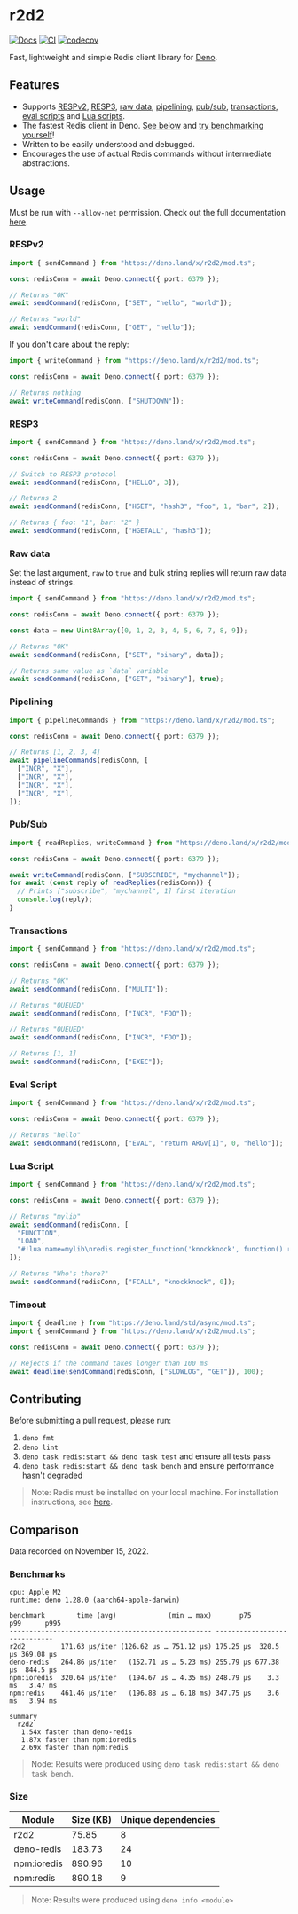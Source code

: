 # r2d2

[![Docs](https://doc.deno.land/badge.svg)](https://doc.deno.land/https://deno.land/x/r2d2/mod.ts)
[![CI](https://github.com/iuioiua/r2d2/actions/workflows/ci.yml/badge.svg)](https://github.com/iuioiua/r2d2/actions/workflows/ci.yml)
[![codecov](https://codecov.io/gh/iuioiua/r2d2/branch/main/graph/badge.svg?token=8IDAVSL014)](https://codecov.io/gh/iuioiua/r2d2)

Fast, lightweight and simple Redis client library for
[Deno](https://deno.land/).

## Features

- Supports [RESPv2](#respv2), [RESP3](#resp3), [raw data](#raw-data),
  [pipelining](#pipelining), [pub/sub](#pubsub), [transactions](#transactions),
  [eval scripts](#eval-script) and [Lua scripts](#lua-script).
- The fastest Redis client in Deno. [See below](#benchmarks) and
  [try benchmarking yourself](#contributing)!
- Written to be easily understood and debugged.
- Encourages the use of actual Redis commands without intermediate abstractions.

## Usage

Must be run with `--allow-net` permission. Check out the full documentation
[here](https://doc.deno.land/https://deno.land/x/r2d2/mod.ts).

### RESPv2

```ts
import { sendCommand } from "https://deno.land/x/r2d2/mod.ts";

const redisConn = await Deno.connect({ port: 6379 });

// Returns "OK"
await sendCommand(redisConn, ["SET", "hello", "world"]);

// Returns "world"
await sendCommand(redisConn, ["GET", "hello"]);
```

If you don't care about the reply:

```ts
import { writeCommand } from "https://deno.land/x/r2d2/mod.ts";

const redisConn = await Deno.connect({ port: 6379 });

// Returns nothing
await writeCommand(redisConn, ["SHUTDOWN"]);
```

### RESP3

```ts
import { sendCommand } from "https://deno.land/x/r2d2/mod.ts";

const redisConn = await Deno.connect({ port: 6379 });

// Switch to RESP3 protocol
await sendCommand(redisConn, ["HELLO", 3]);

// Returns 2
await sendCommand(redisConn, ["HSET", "hash3", "foo", 1, "bar", 2]);

// Returns { foo: "1", bar: "2" }
await sendCommand(redisConn, ["HGETALL", "hash3"]);
```

### Raw data

Set the last argument, `raw` to `true` and bulk string replies will return raw
data instead of strings.

```ts
import { sendCommand } from "https://deno.land/x/r2d2/mod.ts";

const redisConn = await Deno.connect({ port: 6379 });

const data = new Uint8Array([0, 1, 2, 3, 4, 5, 6, 7, 8, 9]);

// Returns "OK"
await sendCommand(redisConn, ["SET", "binary", data]);

// Returns same value as `data` variable
await sendCommand(redisConn, ["GET", "binary"], true);
```

### Pipelining

```ts
import { pipelineCommands } from "https://deno.land/x/r2d2/mod.ts";

const redisConn = await Deno.connect({ port: 6379 });

// Returns [1, 2, 3, 4]
await pipelineCommands(redisConn, [
  ["INCR", "X"],
  ["INCR", "X"],
  ["INCR", "X"],
  ["INCR", "X"],
]);
```

### Pub/Sub

```ts
import { readReplies, writeCommand } from "https://deno.land/x/r2d2/mod.ts";

const redisConn = await Deno.connect({ port: 6379 });

await writeCommand(redisConn, ["SUBSCRIBE", "mychannel"]);
for await (const reply of readReplies(redisConn)) {
  // Prints ["subscribe", "mychannel", 1] first iteration
  console.log(reply);
}
```

### Transactions

```ts
import { sendCommand } from "https://deno.land/x/r2d2/mod.ts";

const redisConn = await Deno.connect({ port: 6379 });

// Returns "OK"
await sendCommand(redisConn, ["MULTI"]);

// Returns "QUEUED"
await sendCommand(redisConn, ["INCR", "FOO"]);

// Returns "QUEUED"
await sendCommand(redisConn, ["INCR", "FOO"]);

// Returns [1, 1]
await sendCommand(redisConn, ["EXEC"]);
```

### Eval Script

```ts
import { sendCommand } from "https://deno.land/x/r2d2/mod.ts";

const redisConn = await Deno.connect({ port: 6379 });

// Returns "hello"
await sendCommand(redisConn, ["EVAL", "return ARGV[1]", 0, "hello"]);
```

### Lua Script

```ts
import { sendCommand } from "https://deno.land/x/r2d2/mod.ts";

const redisConn = await Deno.connect({ port: 6379 });

// Returns "mylib"
await sendCommand(redisConn, [
  "FUNCTION",
  "LOAD",
  "#!lua name=mylib\nredis.register_function('knockknock', function() return 'Who\\'s there?' end)",
]);

// Returns "Who's there?"
await sendCommand(redisConn, ["FCALL", "knockknock", 0]);
```

### Timeout

```ts
import { deadline } from "https://deno.land/std/async/mod.ts";
import { sendCommand } from "https://deno.land/x/r2d2/mod.ts";

const redisConn = await Deno.connect({ port: 6379 });

// Rejects if the command takes longer than 100 ms
await deadline(sendCommand(redisConn, ["SLOWLOG", "GET"]), 100);
```

## Contributing

Before submitting a pull request, please run:

1. `deno fmt`
2. `deno lint`
3. `deno task redis:start && deno task test` and ensure all tests pass
4. `deno task redis:start && deno task bench` and ensure performance hasn't
   degraded

> Note: Redis must be installed on your local machine. For installation
> instructions, see [here](https://redis.io/docs/getting-started/installation/).

## Comparison

Data recorded on November 15, 2022.

### Benchmarks

```
cpu: Apple M2
runtime: deno 1.28.0 (aarch64-apple-darwin)

benchmark        time (avg)             (min … max)       p75       p99      p995
--------------------------------------------------- -----------------------------
r2d2         171.63 µs/iter (126.62 µs … 751.12 µs) 175.25 µs  320.5 µs 369.08 µs
deno-redis   264.86 µs/iter   (152.71 µs … 5.23 ms) 255.79 µs 677.38 µs  844.5 µs
npm:ioredis  320.64 µs/iter   (194.67 µs … 4.35 ms) 248.79 µs    3.3 ms   3.47 ms
npm:redis    461.46 µs/iter   (196.88 µs … 6.18 ms) 347.75 µs    3.6 ms   3.94 ms

summary
  r2d2
   1.54x faster than deno-redis
   1.87x faster than npm:ioredis
   2.69x faster than npm:redis
```

> Node: Results were produced using `deno task redis:start && deno task bench`.

### Size

| Module      | Size (KB) | Unique dependencies |
| ----------- | --------- | ------------------- |
| r2d2        | 75.85     | 8                   |
| deno-redis  | 183.73    | 24                  |
| npm:ioredis | 890.96    | 10                  |
| npm:redis   | 890.18    | 9                   |

> Note: Results were produced using `deno info <module>`
